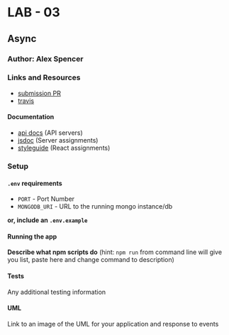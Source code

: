 # LAB - 03

## Async

### Author: Alex Spencer

### Links and Resources
* [submission PR](http://xyz.com)
* [travis](http://xyz.com)

#### Documentation
* [api docs](http://xyz.com) (API servers)
* [jsdoc](http://xyz.com) (Server assignments)
* [styleguide](http://xyz.com) (React assignments)

### Setup
#### `.env` requirements
* `PORT` - Port Number
* `MONGODB_URI` - URL to the running mongo instance/db

**or, include an `.env.example`**

#### Running the app

**Describe what npm scripts do**
(hint: `npm run` from command line will give you list, paste here and change
command to description)
  
#### Tests
Any additional testing information

#### UML
Link to an image of the UML for your application and response to events
